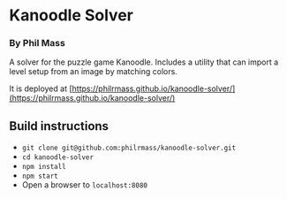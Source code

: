 # Kanoodle Solver
### By Phil Mass

A solver for the puzzle game Kanoodle. Includes a utility that can import a level setup from an image by matching colors.

It is deployed at [https://philrmass.github.io/kanoodle-solver/](https://philrmass.github.io/kanoodle-solver/)

## Build instructions
- `git clone git@github.com:philrmass/kanoodle-solver.git`
- `cd kanoodle-solver`
- `npm install`
- `npm start`
- Open a browser to `localhost:8080`
